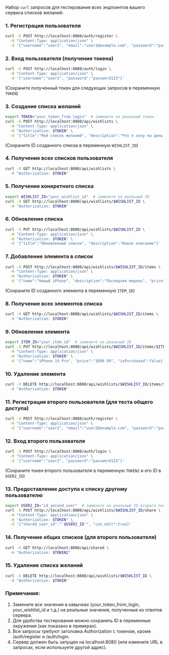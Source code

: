 Набор `curl` запросов для тестирования всех эндпоинтов вашего сервиса списков желаний:

### 1. Регистрация пользователя

```bash
curl -X POST http://localhost:8080/auth/register \
  -H "Content-Type: application/json" \
  -d '{"username":"user1", "email":"user1@example.com", "password":"password123"}'
```

### 2. Вход пользователя (получение токена)

```bash
curl -X POST http://localhost:8080/auth/login \
  -H "Content-Type: application/json" \
  -d '{"username":"user1", "password":"password123"}'
```

(Сохраните полученный токен для следующих запросов в переменную `TOKEN`)

### 3. Создание списка желаний

```bash
export TOKEN="your_token_from_login"  # замените на реальный токен
curl -X POST http://localhost:8080/api/wishlists \
  -H "Content-Type: application/json" \
  -H "Authorization: $TOKEN" \
  -d '{"title":"Мой список желаний", "description":"Что я хочу на день рождения"}'
```

(Сохраните ID созданного списка в переменную `WISHLIST_ID`)

### 4. Получение всех списков пользователя

```bash
curl -X GET http://localhost:8080/api/wishlists \
  -H "Authorization: $TOKEN"
```

### 5. Получение конкретного списка

```bash
export WISHLIST_ID="your_wishlist_id"  # замените на реальный ID
curl -X GET http://localhost:8080/api/wishlists/$WISHLIST_ID \
  -H "Authorization: $TOKEN"
```

### 6. Обновление списка

```bash
curl -X PUT http://localhost:8080/api/wishlists/$WISHLIST_ID \
  -H "Content-Type: application/json" \
  -H "Authorization: $TOKEN" \
  -d '{"title":"Обновленный список", "description":"Новое описание"}'
```

### 7. Добавление элемента в список

```bash
curl -X POST http://localhost:8080/api/wishlists/$WISHLIST_ID/items \
  -H "Content-Type: application/json" \
  -H "Authorization: $TOKEN" \
  -d '{"name":"Новый iPhone", "description":"Последняя модель", "price":"999.99", "link":"https://apple.com/iphone"}'
```

(Сохраните ID созданного элемента в переменную `ITEM_ID`)

### 8. Получение всех элементов списка

```bash
curl -X GET http://localhost:8080/api/wishlists/$WISHLIST_ID/items \
  -H "Authorization: $TOKEN"
```

### 9. Обновление элемента

```bash
export ITEM_ID="your_item_id"  # замените на реальный ID
curl -X PUT http://localhost:8080/api/wishlists/$WISHLIST_ID/items/$ITEM_ID \
  -H "Content-Type: application/json" \
  -H "Authorization: $TOKEN" \
  -d '{"name":"iPhone 15 Pro", "price":"1099.99", "isPurchased":false}'
```

### 10. Удаление элемента

```bash
curl -X DELETE http://localhost:8080/api/wishlists/$WISHLIST_ID/items/$ITEM_ID \
  -H "Authorization: $TOKEN"
```

### 11. Регистрация второго пользователя (для теста общего доступа)

```bash
curl -X POST http://localhost:8080/auth/register \
  -H "Content-Type: application/json" \
  -d '{"username":"user2", "email":"user2@example.com", "password":"password123"}'
```

### 12. Вход второго пользователя

```bash
curl -X POST http://localhost:8080/auth/login \
  -H "Content-Type: application/json" \
  -d '{"username":"user2", "password":"password123"}'
```

(Сохраните токен второго пользователя в переменную `TOKEN2` и его ID в `USER2_ID`)

### 13. Предоставление доступа к списку другому пользователю

```bash
export USER2_ID="id_second_user"  # замените на реальный ID второго пользователя
curl -X POST http://localhost:8080/api/wishlists/$WISHLIST_ID/share \
  -H "Content-Type: application/json" \
  -H "Authorization: $TOKEN" \
  -d '{"shared_user_id":"'$USER2_ID'", "can_edit":true}'
```

### 14. Получение общих списков (для второго пользователя)

```bash
curl -X GET http://localhost:8080/api/shared \
  -H "Authorization: $TOKEN2"
```

### 15. Удаление списка желаний

```bash
curl -X DELETE http://localhost:8080/api/wishlists/$WISHLIST_ID \
  -H "Authorization: $TOKEN"
```

### Примечания:

1. Замените все значения в кавычках (your_token_from_login, your_wishlist_id и т.д.) на реальные значения, полученные из
   ответов сервера.
2. Для удобства тестирования можно сохранять ID в переменные окружения (как показано в примерах).
3. Все запросы требуют заголовка Authorization с токеном, кроме /auth/register и /auth/login.
4. Сервер должен быть запущен на localhost:8080 (или измените URL в запросах, если используете другой адрес).